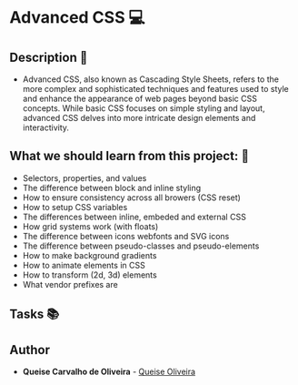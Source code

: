 # **Advanced CSS** :computer:

## **Description** :speech_balloon:

* Advanced CSS, also known as Cascading Style Sheets, refers to the more complex and sophisticated techniques and features used to style and enhance the appearance of web pages beyond basic CSS concepts. While basic CSS focuses on simple styling and layout, advanced CSS delves into more intricate design elements and interactivity.

## **What we should learn from this project:** :bookmark_tabs:

* Selectors, properties, and values
* The difference between block and inline styling
* How to ensure consistency across all browers (CSS reset)
* How to setup CSS variables
* The differences between inline, embeded and external CSS
* How grid systems work (with floats)
* The difference between icons webfonts and SVG icons
* The difference between pseudo-classes and pseudo-elements
* How to make background gradients
* How to animate elements in CSS
* How to transform (2d, 3d) elements
* What vendor prefixes are

## **Tasks** :books:


## **Author**

* **Queise Carvalho de Oliveira** - [Queise Oliveira](https://github.com/Qcarvalhooliveira)


